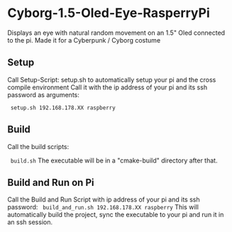 # Cyborg-1.5-Oled-Eye-RasperryPi
Displays an eye with natural random movement on an 1.5" Oled connected to the pi. Made it for a Cyberpunk / Cyborg costume 



## Setup
Call Setup-Script: setup.sh to automatically setup your pi and the cross compile environment
Call it with the ip address of your pi and its ssh password as arguments:

``` setup.sh 192.168.178.XX raspberry```

## Build
Call the build scripts:

``` build.sh```
The executable will be in a "cmake-build" directory after that.

## Build and Run on Pi
Call the Build and Run Script with ip address of your pi and its ssh password:
``` build_and_run.sh 192.168.178.XX raspberry```
This will automatically build the project, sync the executable to your pi and run it in an ssh session.